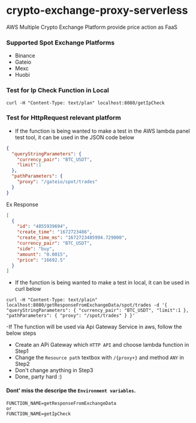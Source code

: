 # crypto-exchange-proxy-serverless
AWS Multiple Crypto Exchange Platform provide price action as FaaS

### Supported Spot Exchange Platforms
- Binance
- Gateio
- Mexc
- Huobi


### Test for Ip Check Function in Local
```curl -H "Content-Type: text/plan" localhost:8080/getIpCheck```

### Test for HttpRequest relevant platform
- If the function is being wanted to make a test in the AWS lambda panel test tool, it can be used in the JSON code below
```json
{
  "queryStringParameters": {
    "currency_pair": "BTC_USDT",
    "limit":1
  },
  "pathParameters": {
    "proxy": "/gateio/spot/trades"
  }
}
```
Ex Response
```json
[
  {
    "id": "4855939694",
    "create_time": "1672723486",
    "create_time_ms": "1672723485994.729000",
    "currency_pair": "BTC_USDT",
    "side": "buy",
    "amount": "0.0015",
    "price": "16692.5"
  }
]
```



- If the function is being wanted to make a test in local, it can be used in curl below

```curl -H "Content-Type: text/plain" localhost:8080/getResponseFromExchangeData/spot/trades -d '{ "queryStringParameters": { "currency_pair": "BTC_USDT", "limit":1 }, "pathParameters": { "proxy": "/spot/trades" } }'```

-If The function will be used via Api Gateway Service in aws, follow the below steps
  - Create an APi Gateway which `HTTP API` and choose lambda function in Step1
  - Change the `Resource path` textbox with `/{proxy+}` and method `ANY` in Step2
  - Don't change anything in Step3
  - Done, party hard :) 


  
 #### Dont' miss the descripe the `Environment variables`.
```
FUNCTION_NAME=getResponseFromExchangeData
or
FUNCTION_NAME=getIpCheck
```

